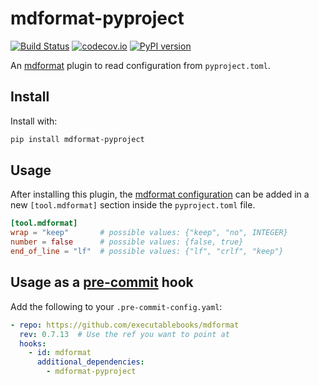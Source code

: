 # mdformat-pyproject

[![Build Status][ci-badge]][ci-link] [![codecov.io][cov-badge]][cov-link]
[![PyPI version][pypi-badge]][pypi-link]

An [mdformat] plugin to read configuration from `pyproject.toml`.

## Install

Install with:

```bash
pip install mdformat-pyproject
```

## Usage

After installing this plugin, the [mdformat configuration][mdformat-configuration] can be added in
a new `[tool.mdformat]` section inside the `pyproject.toml` file.

```toml
[tool.mdformat]
wrap = "keep"       # possible values: {"keep", "no", INTEGER}
number = false      # possible values: {false, true}
end_of_line = "lf"  # possible values: {"lf", "crlf", "keep"}
```

## Usage as a [pre-commit] hook

Add the following to your `.pre-commit-config.yaml`:

```yaml
- repo: https://github.com/executablebooks/mdformat
  rev: 0.7.13  # Use the ref you want to point at
  hooks:
    - id: mdformat
      additional_dependencies:
        - mdformat-pyproject
```

[ci-badge]: https://github.com/csala/mdformat-pyproject/actions/workflows/ci.yml/badge.svg
[ci-link]: https://github.com/csala/mdformat-pyproject/actions/workflows/ci.yml
[cov-badge]: https://codecov.io/gh/csala/mdformat-pyproject/branch/master/graph/badge.svg
[cov-link]: https://codecov.io/gh/csala/mdformat-pyproject
[mdformat]: https://github.com/executablebooks/mdformat
[mdformat-configuration]: https://mdformat.readthedocs.io/en/stable/users/configuration_file.html
[pre-commit]: https://pre-commit.com
[pypi-badge]: https://img.shields.io/pypi/v/mdformat-pyproject.svg
[pypi-link]: https://pypi.org/project/mdformat-pyproject
